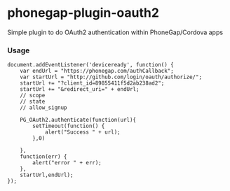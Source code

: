 # phonegap-plugin-oauth2

Simple plugin to do OAuth2 authentication within PhoneGap/Cordova apps

### Usage

    document.addEventListener('deviceready', function() {
        var endUrl = "https://phonegap.com/authCallback";
        var startUrl = "http://github.com/login/oauth/authorize/";
        startUrl += "?client_id=89855411f5d2ab238ad2";
        startUrl += "&redirect_uri=" + endUrl;
        // scope
        // state
        // allow_signup

        PG_OAuth2.authenticate(function(url){
            setTimeout(function() {
                alert("Success " + url);
            },0)

        },
        function(err) {
            alert("error " + err);
        },
        startUrl,endUrl);
    });



